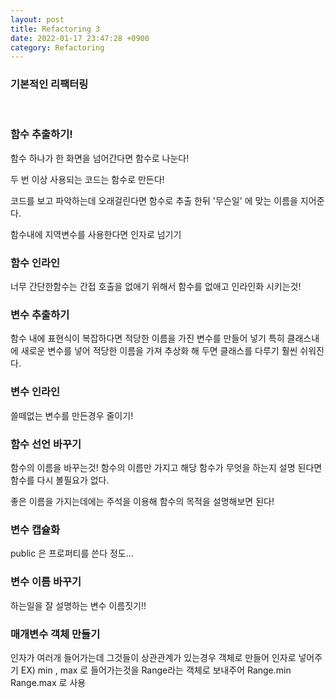 ```yaml
---
layout: post
title: Refactoring 3
date: 2022-01-17 23:47:28 +0900
category: Refactoring
---
```

### 기본적인 리팩터링

<br>

### 함수 추출하기!

함수 하나가 한 화면을 넘어간다면 함수로 나눈다!

두 번 이상 사용되는 코드는 함수로 만든다!

코드를 보고 파악하는데 오래걸린다면 함수로 추출 한뒤 '무슨일' 에 맞는 이름을 지어준다.



함수내에 지역변수를 사용한다면 인자로 넘기기 


### 함수 인라인

너무 간단한함수는 간접 호출을 없애기 위해서 함수를 없애고 인라인화 시키는것!


### 변수 추출하기

함수 내에 표현식이 복잡하다면 적당한 이름을 가진 변수를 만들어 넣기
특히 클래스내에 새로운 변수를 넣어 적당한 이름을 가져 추상화 해 두면 클래스를 다루기 훨씬 쉬워진다.

### 변수 인라인

쓸떼없는 변수를 만든경우 줄이기!

### 함수 선언 바꾸기

함수의 이름을 바꾸는것! 
함수의 이름만 가지고 해당 함수가 무엇을 하는지 설명 된다면 함수를 다시 볼필요가 없다.

좋은 이름을 가지는데에는 주석을 이용해 함수의 목적을 설명해보면 된다!

### 변수 캡슐화

public 은 프로퍼티를 쓴다 정도...

### 변수 이름 바꾸기

하는일을 잘 설명하는 변수 이름짓기!!

### 매개변수 객체 만들기

인자가 여러개 들어가는데 그것들이 상관관계가 있는경우 객체로 만들어 인자로 넣어주기
EX) min , max 로 들어가는것을 Range라는 객체로 보내주어
Range.min Range.max 로 사용